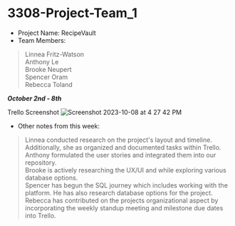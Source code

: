 # 3308-Project-Team_1
- Project Name: RecipeVault
- Team Members: 
> Linnea Fritz-Watson <br>
> Anthony Le <br>
> Brooke Neupert <br>
> Spencer Oram <br>
> Rebecca Toland <br>

***October 2nd - 8th***

Trello Screenshot
![Screenshot 2023-10-08 at 4 27 42 PM](https://github.com/Team1-3308-Fall2023/3308-Project-Team_1/assets/97182468/981866b6-db26-47c5-b068-f4360b8adc82)

- Other notes from this week:
> Linnea conducted research on the project's layout and timeline. Additionally, she as organized and documented tasks within Trello. <br>
> Anthony formulated the user stories and integrated them into our repository. <br>
> Brooke is actively researching the UX/UI and while exploring various database options. <br>
> Spencer has begun the SQL journey which includes working with the platform. He has also research database options for the project.<br>
> Rebecca has contributed on the projects organizational aspect by incorporating the weekly standup meeting and milestone due dates into Trello. <br>
